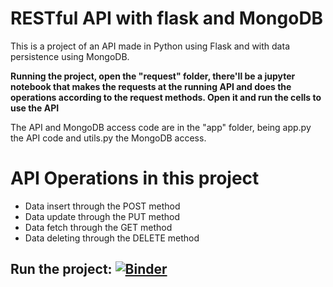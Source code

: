 # RESTful API with flask and MongoDB

This is a project of an API made in Python using Flask and with data persistence using MongoDB.

**Running the project, open the "request" folder, there'll be a jupyter notebook that makes the requests at the running API and does the operations according to the request methods. Open it and run the cells to use the API**

The API and MongoDB access code are in the "app" folder, being app.py the API code and utils.py the MongoDB access.

# API Operations in this project

* Data insert through the POST method
* Data update through the PUT method
* Data fetch through the GET method
* Data deleting through the DELETE method

## Run the project: [![Binder](https://mybinder.org/badge_logo.svg)](https://mybinder.org/v2/gh/gustavo-candido-silva/Python-RESTful-API-using-Flask-and-MongoDB.git/master?urlpath=lab)
